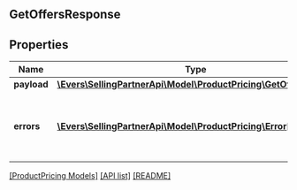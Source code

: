 ## GetOffersResponse

## Properties

Name | Type | Description | Notes
------------ | ------------- | ------------- | -------------
**payload** | [**\Evers\SellingPartnerApi\Model\ProductPricing\GetOffersResult**](GetOffersResult.md) |  | [optional]
**errors** | [**\Evers\SellingPartnerApi\Model\ProductPricing\Error[]**](Error.md) | A list of error responses returned when a request is unsuccessful. | [optional]

[[ProductPricing Models]](../) [[API list]](../../Api) [[README]](../../../README.md)
